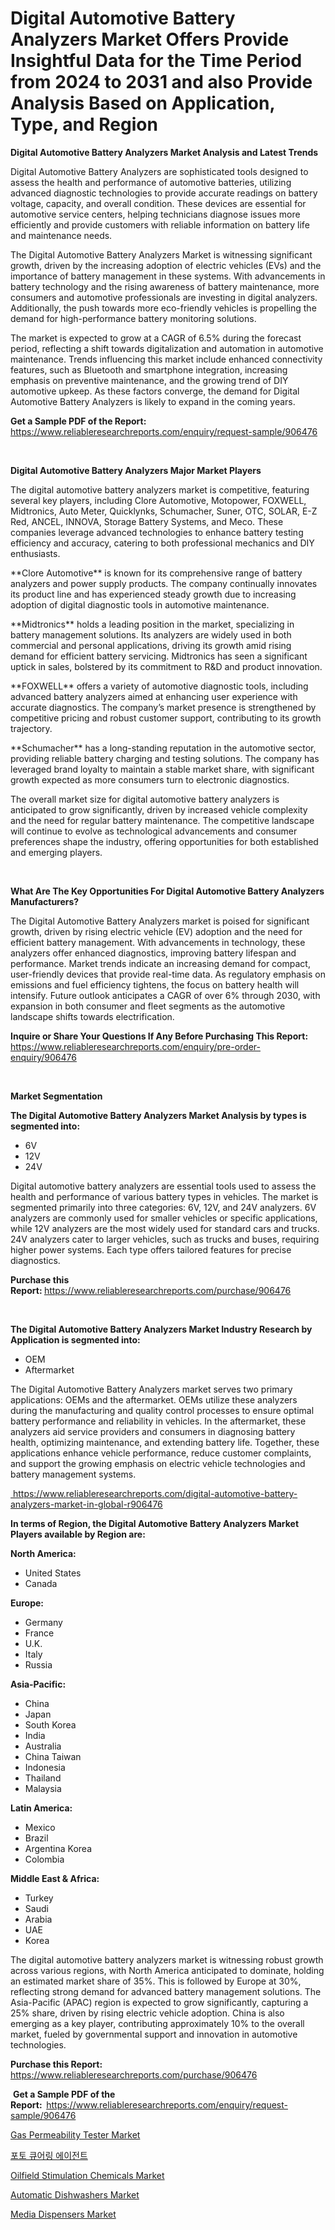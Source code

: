 <p><h1>Digital Automotive Battery Analyzers Market Offers Provide Insightful Data for the Time Period from 2024 to 2031 and also Provide Analysis Based on Application, Type, and Region</h1></p><p><strong>Digital Automotive Battery Analyzers Market Analysis and Latest Trends</strong></p>
<p><p>Digital Automotive Battery Analyzers are sophisticated tools designed to assess the health and performance of automotive batteries, utilizing advanced diagnostic technologies to provide accurate readings on battery voltage, capacity, and overall condition. These devices are essential for automotive service centers, helping technicians diagnose issues more efficiently and provide customers with reliable information on battery life and maintenance needs.</p><p>The Digital Automotive Battery Analyzers Market is witnessing significant growth, driven by the increasing adoption of electric vehicles (EVs) and the importance of battery management in these systems. With advancements in battery technology and the rising awareness of battery maintenance, more consumers and automotive professionals are investing in digital analyzers. Additionally, the push towards more eco-friendly vehicles is propelling the demand for high-performance battery monitoring solutions.</p><p>The market is expected to grow at a CAGR of 6.5% during the forecast period, reflecting a shift towards digitalization and automation in automotive maintenance. Trends influencing this market include enhanced connectivity features, such as Bluetooth and smartphone integration, increasing emphasis on preventive maintenance, and the growing trend of DIY automotive upkeep. As these factors converge, the demand for Digital Automotive Battery Analyzers is likely to expand in the coming years.</p></p>
<p><strong>Get a Sample PDF of the Report:&nbsp;</strong> <a href="https://www.reliableresearchreports.com/enquiry/request-sample/906476">https://www.reliableresearchreports.com/enquiry/request-sample/906476</a></p>
<p>&nbsp;</p>
<p><strong>Digital Automotive Battery Analyzers Major Market Players</strong></p>
<p><p>The digital automotive battery analyzers market is competitive, featuring several key players, including Clore Automotive, Motopower, FOXWELL, Midtronics, Auto Meter, Quicklynks, Schumacher, Suner, OTC, SOLAR, E-Z Red, ANCEL, INNOVA, Storage Battery Systems, and Meco. These companies leverage advanced technologies to enhance battery testing efficiency and accuracy, catering to both professional mechanics and DIY enthusiasts.</p><p>**Clore Automotive** is known for its comprehensive range of battery analyzers and power supply products. The company continually innovates its product line and has experienced steady growth due to increasing adoption of digital diagnostic tools in automotive maintenance.</p><p>**Midtronics** holds a leading position in the market, specializing in battery management solutions. Its analyzers are widely used in both commercial and personal applications, driving its growth amid rising demand for efficient battery servicing. Midtronics has seen a significant uptick in sales, bolstered by its commitment to R&D and product innovation.</p><p>**FOXWELL** offers a variety of automotive diagnostic tools, including advanced battery analyzers aimed at enhancing user experience with accurate diagnostics. The company’s market presence is strengthened by competitive pricing and robust customer support, contributing to its growth trajectory.</p><p>**Schumacher** has a long-standing reputation in the automotive sector, providing reliable battery charging and testing solutions. The company has leveraged brand loyalty to maintain a stable market share, with significant growth expected as more consumers turn to electronic diagnostics.</p><p>The overall market size for digital automotive battery analyzers is anticipated to grow significantly, driven by increased vehicle complexity and the need for regular battery maintenance. The competitive landscape will continue to evolve as technological advancements and consumer preferences shape the industry, offering opportunities for both established and emerging players.</p></p>
<p>&nbsp;</p>
<p><strong>What Are The Key Opportunities For Digital Automotive Battery Analyzers Manufacturers?</strong></p>
<p><p>The Digital Automotive Battery Analyzers market is poised for significant growth, driven by rising electric vehicle (EV) adoption and the need for efficient battery management. With advancements in technology, these analyzers offer enhanced diagnostics, improving battery lifespan and performance. Market trends indicate an increasing demand for compact, user-friendly devices that provide real-time data. As regulatory emphasis on emissions and fuel efficiency tightens, the focus on battery health will intensify. Future outlook anticipates a CAGR of over 6% through 2030, with expansion in both consumer and fleet segments as the automotive landscape shifts towards electrification.</p></p>
<p><strong>Inquire or Share Your Questions If Any Before Purchasing This Report:</strong> <a href="https://www.reliableresearchreports.com/enquiry/pre-order-enquiry/906476">https://www.reliableresearchreports.com/enquiry/pre-order-enquiry/906476</a></p>
<p>&nbsp;</p>
<p><strong>Market Segmentation</strong></p>
<p><strong>The Digital Automotive Battery Analyzers Market Analysis by types is segmented into:</strong></p>
<p><ul><li>6V</li><li>12V</li><li>24V</li></ul></p>
<p><p>Digital automotive battery analyzers are essential tools used to assess the health and performance of various battery types in vehicles. The market is segmented primarily into three categories: 6V, 12V, and 24V analyzers. 6V analyzers are commonly used for smaller vehicles or specific applications, while 12V analyzers are the most widely used for standard cars and trucks. 24V analyzers cater to larger vehicles, such as trucks and buses, requiring higher power systems. Each type offers tailored features for precise diagnostics.</p></p>
<p><strong>Purchase this Report:&nbsp;</strong><a href="https://www.reliableresearchreports.com/purchase/906476">https://www.reliableresearchreports.com/purchase/906476</a></p>
<p>&nbsp;</p>
<p><strong>The Digital Automotive Battery Analyzers Market Industry Research by Application is segmented into:</strong></p>
<p><ul><li>OEM</li><li>Aftermarket</li></ul></p>
<p><p>The Digital Automotive Battery Analyzers market serves two primary applications: OEMs and the aftermarket. OEMs utilize these analyzers during the manufacturing and quality control processes to ensure optimal battery performance and reliability in vehicles. In the aftermarket, these analyzers aid service providers and consumers in diagnosing battery health, optimizing maintenance, and extending battery life. Together, these applications enhance vehicle performance, reduce customer complaints, and support the growing emphasis on electric vehicle technologies and battery management systems.</p></p>
<p><a href="https://www.reliableresearchreports.com/digital-automotive-battery-analyzers-market-in-global-r906476">&nbsp;https://www.reliableresearchreports.com/digital-automotive-battery-analyzers-market-in-global-r906476</a></p>
<p><strong>In terms of Region, the Digital Automotive Battery Analyzers Market Players available by Region are:</strong></p>
<p>
    <p> <strong> North America: </strong>
        <ul>
            <li>United States</li>
            <li>Canada</li>
        </ul>
        </p> 
    <p> <strong> Europe: </strong>
        <ul>
            <li>Germany</li>
            <li>France</li>
            <li>U.K.</li>
            <li>Italy</li>
            <li>Russia</li>
        </ul>
        </p> 
    <p> <strong> Asia-Pacific: </strong>
        <ul>
            <li>China</li>
            <li>Japan</li>
            <li>South Korea</li>
            <li>India</li>
            <li>Australia</li>
            <li>China Taiwan</li>
            <li>Indonesia</li>
            <li>Thailand</li>
            <li>Malaysia</li>
        </ul>
        </p> 
    <p> <strong> Latin America: </strong>
        <ul>
            <li>Mexico</li>
            <li>Brazil</li>
            <li>Argentina Korea</li>
            <li>Colombia</li>
        </ul>
        </p> 
    <p> <strong> Middle East & Africa: </strong>
        <ul>
            <li>Turkey</li>
            <li>Saudi</li>
            <li>Arabia</li>
            <li>UAE</li>
            <li>Korea</li>
        </ul>
    </p>
    </p>
<p><p>The digital automotive battery analyzers market is witnessing robust growth across various regions, with North America anticipated to dominate, holding an estimated market share of 35%. This is followed by Europe at 30%, reflecting strong demand for advanced battery management solutions. The Asia-Pacific (APAC) region is expected to grow significantly, capturing a 25% share, driven by rising electric vehicle adoption. China is also emerging as a key player, contributing approximately 10% to the overall market, fueled by governmental support and innovation in automotive technologies.</p></p>
<p><strong>Purchase this Report: </strong><a href="https://www.reliableresearchreports.com/purchase/906476">https://www.reliableresearchreports.com/purchase/906476</a></p>
<p>&nbsp;<strong>Get a Sample PDF of the Report:&nbsp;&nbsp;</strong><a href="https://www.reliableresearchreports.com/enquiry/request-sample/906476">https://www.reliableresearchreports.com/enquiry/request-sample/906476</a></p>
<p><strong></strong></p>
<p><p><a href="https://www.linkedin.com/pulse/gas-permeability-tester-industry-sector-market-dynamics-7qmef?trackingId=5cgLvubBRwKoqMel4yy0CA%3D%3D">Gas Permeability Tester Market</a></p><p><a href="https://medium.com/@avaoneill70/%EC%84%B8%EA%B3%84-photo-curing-agent-market-%EC%9D%80-2024%EC%97%90%EC%84%9C-2031%EB%A1%9C-%EC%97%B0%ED%8F%89%EA%B7%A0-%EC%A6%9D%EA%B0%80%EC%9C%A8%EC%9D%84-%EB%B3%B4%EC%9D%BC-%EA%B2%83%EC%9C%BC%EB%A1%9C-%EC%98%88%EC%83%81%EB%90%A9%EB%8B%88%EB%8B%A4-e11d1895e1fd">포토 큐어링 에이전트</a></p><p><a href="https://issuu.com/reportprime-2/docs/oilfield-stimulation-chemicals-mark_87a38d754c93fd">Oilfield Stimulation Chemicals Market</a></p><p><a href="https://www.linkedin.com/pulse/automatic-dishwashers-market-growth-segmentation-regional-analysis-jdwvf?trackingId=xHT6lVk2Sz2KiGXCnCg8UA%3D%3D">Automatic Dishwashers Market</a></p><p><a href="https://medium.com/@pelloscooterist_44143/the-media-dispensers-market-is-anticipated-to-experience-significant-growth-with-a-projected-11ad39854dd0">Media Dispensers Market</a></p></p>
